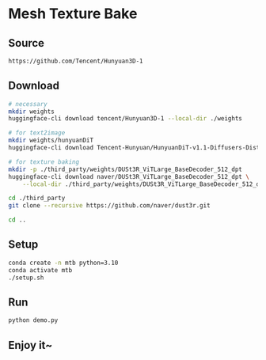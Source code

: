 # Mesh Texture Bake

## Source

```bash
https://github.com/Tencent/Hunyuan3D-1
```

## Download

```bash
# necessary
mkdir weights
huggingface-cli download tencent/Hunyuan3D-1 --local-dir ./weights

# for text2image
mkdir weights/hunyuanDiT
huggingface-cli download Tencent-Hunyuan/HunyuanDiT-v1.1-Diffusers-Distilled --local-dir ./weights/hunyuanDiT

# for texture baking
mkdir -p ./third_party/weights/DUSt3R_ViTLarge_BaseDecoder_512_dpt
huggingface-cli download naver/DUSt3R_ViTLarge_BaseDecoder_512_dpt \
    --local-dir ./third_party/weights/DUSt3R_ViTLarge_BaseDecoder_512_dpt

cd ./third_party
git clone --recursive https://github.com/naver/dust3r.git

cd ..
```

## Setup

```bash
conda create -n mtb python=3.10
conda activate mtb
./setup.sh
```

## Run

```bash
python demo.py
```

## Enjoy it~
